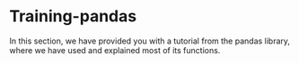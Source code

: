 # Training-pandas
In this section, we have provided you with a tutorial from the pandas library, where we have used and explained most of its functions.
